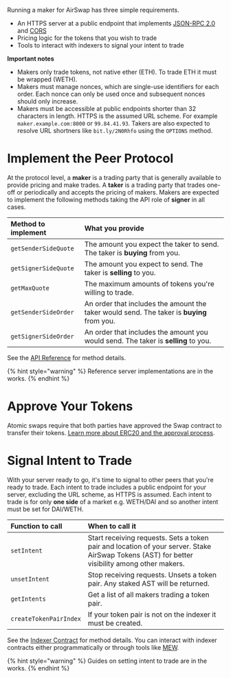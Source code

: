 Running a maker for AirSwap has three simple requirements.

- An HTTPS server at a public endpoint that implements [JSON-RPC 2.0](http://www.jsonrpc.org/specification) and [CORS](https://developer.mozilla.org/en-US/docs/Web/HTTP/CORS)
- Pricing logic for the tokens that you wish to trade
- Tools to interact with indexers to signal your intent to trade

**Important notes**

- Makers only trade tokens, not native ether (ETH). To trade ETH it must be wrapped (WETH).
- Makers must manage nonces, which are single-use identifiers for each order. Each nonce can only be used once and subsequent nonces should only increase.
- Makers must be accessible at public endpoints shorter than 32 characters in length. HTTPS is the assumed URL scheme. For example `maker.example.com:8000` or `99.84.41.93`. Takers are also expected to resolve URL shortners like `bit.ly/2N0Rhfo` using the `OPTIONS` method.

# Implement the Peer Protocol

At the protocol level, a **maker** is a trading party that is generally available to provide pricing and make trades. A **taker** is a trading party that trades one-off or periodically and accepts the pricing of makers. Makers are expected to implement the following methods taking the API role of **signer** in all cases.

| Method to implement  | What you provide                                                                          |
| :------------------- | :---------------------------------------------------------------------------------------- |
| `getSenderSideQuote` | The amount you expect the taker to send. The taker is **buying** from you.                |
| `getSignerSideQuote` | The amount you expect to send. The taker is **selling** to you.                           |
| `getMaxQuote`        | The maximum amounts of tokens you're willing to trade.                                    |
| `getSenderSideOrder` | An order that includes the amount the taker would send. The taker is **buying** from you. |
| `getSignerSideOrder` | An order that includes the amount you would send. The taker is **selling** to you.        |

See the [API Reference](./api-reference.md) for method details.

{% hint style="warning" %}
Reference server implementations are in the works.
{% endhint %}

# Approve Your Tokens

Atomic swaps require that both parties have approved the Swap contract to transfer their tokens. [Learn more about ERC20 and the approval process](https://github.com/ethereum/EIPs/blob/master/EIPS/eip-20.md).

# Signal Intent to Trade

With your server ready to go, it's time to signal to other peers that you're ready to trade. Each intent to trade includes a public endpoint for your server, excluding the URL scheme, as HTTPS is assumed. Each intent to trade is for only **one side** of a market e.g. WETH/DAI and so another intent must be set for DAI/WETH.

| Function to call       | When to call it                                                                                                                               |
| :--------------------- | :-------------------------------------------------------------------------------------------------------------------------------------------- |
| `setIntent`            | Start receiving requests. Sets a token pair and location of your server. Stake AirSwap Tokens (AST) for better visibility among other makers. |
| `unsetIntent`          | Stop receiving requests. Unsets a token pair. Any staked AST will be returned.                                                                |
| `getIntents`           | Get a list of all makers trading a token pair.                                                                                                |
| `createTokenPairIndex` | If your token pair is not on the indexer it must be created.                                                                                  |

See the [Indexer Contract](../contracts/indexer.md) for method details. You can interact with indexer contracts either programmatically or through tools like [MEW](https://www.myetherwallet.com/).

{% hint style="warning" %}
Guides on setting intent to trade are in the works.
{% endhint %}
